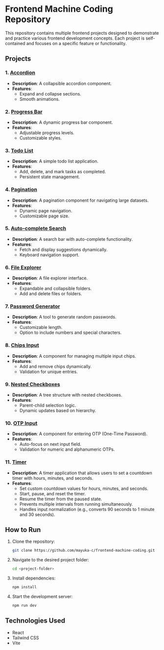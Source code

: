 # Frontend Machine Coding Repository

This repository contains multiple frontend projects designed to demonstrate and practice various frontend development concepts. Each project is self-contained and focuses on a specific feature or functionality.

## Projects

### 1. [Accordion](./accordion)
- **Description**: A collapsible accordion component.
- **Features**:
  - Expand and collapse sections.
  - Smooth animations.

### 2. [Progress Bar](./progress-bar)
- **Description**: A dynamic progress bar component.
- **Features**:
  - Adjustable progress levels.
  - Customizable styles.

### 3. [Todo List](./todo-list)
- **Description**: A simple todo list application.
- **Features**:
  - Add, delete, and mark tasks as completed.
  - Persistent state management.

### 4. [Pagination](./pagination)
- **Description**: A pagination component for navigating large datasets.
- **Features**:
  - Dynamic page navigation.
  - Customizable page size.

### 5. [Auto-complete Search](./autocomplete-search)
- **Description**: A search bar with auto-complete functionality.
- **Features**:
  - Fetch and display suggestions dynamically.
  - Keyboard navigation support.

### 6. [File Explorer](./file-explorer)
- **Description**: A file explorer interface.
- **Features**:
  - Expandable and collapsible folders.
  - Add and delete files or folders.

### 7. [Password Generator](./password-generator)
- **Description**: A tool to generate random passwords.
- **Features**:
  - Customizable length.
  - Option to include numbers and special characters.

### 8. [Chips Input](./chips-input)
- **Description**: A component for managing multiple input chips.
- **Features**:
  - Add and remove chips dynamically.
  - Validation for unique entries.

### 9. [Nested Checkboxes](./nested-checkboxes)
- **Description**: A tree structure with nested checkboxes.
- **Features**:
  - Parent-child selection logic.
  - Dynamic updates based on hierarchy.

### 10. [OTP Input](./otp-input)
- **Description**: A component for entering OTP (One-Time Password).
- **Features**:
  - Auto-focus on next input field.
  - Validation for numeric and alphanumeric OTPs.

### 11. [Timer](./timer)
- **Description**: A timer application that allows users to set a countdown timer with hours, minutes, and seconds.
- **Features**:
  - Set custom countdown values for hours, minutes, and seconds.
  - Start, pause, and reset the timer.
  - Resume the timer from the paused state.
  - Prevents multiple intervals from running simultaneously.
  - Handles input normalization (e.g., converts 90 seconds to 1 minute and 30 seconds).

## How to Run
1. Clone the repository:
   ```bash
   git clone https://github.com/mayuka-c/frontend-machine-coding.git
   ```
2. Navigate to the desired project folder:
   ```bash
   cd <project-folder>
   ```
3. Install dependencies:
   ```bash
   npm install
   ```
4. Start the development server:
   ```bash
   npm run dev
   ```

## Technologies Used
- React
- Tailwind CSS
- Vite
